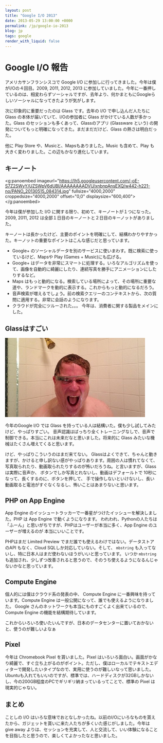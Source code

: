 ```yaml
---
layout: post
title: "Google I/O 2013"
date: 2013-05-29 13:00:00 +0000
permalink: /jp/google-io-2013
blog: jp
tags: google
render_with_liquid: false
---
```


<!-- textlint-disable rousseau -->

# Google I/O 報告

アメリカサンフランシスコで Google I/O に参加しに行ってきました。今年は僕がI/Oの４回目。2009, 2011, 2012,
2013
に参加していました。今年に一番押しているのは、相変わらずソーシャルですが、去年より、何かまともにGoogleらしいソーシャルになってきたようが気がします。

次に印象的に重要だったのは Glass です。去年の I/O で申し込んだ人たちに Glass の本体が届いていて、I/Oの参加者に Glass
がかけている人数が多かった。Glass のセッションも多くあって、Glassのアプリ (Glassware という)
の開発についてもっと明確になってきた。まだまだだけど、Glass の熱さは明白だった。

他に Play Store や、Musicと、Mapsもありました。Music も含めて、Play
も大きく変わりました。この辺もかなり進化しています。

## キーノート

<g:panoembed imageurl="https://lh5.googleusercontent.com/-oE-S7Z2SWyY/UZSWpV6dUBI/AAAAAAAADVU/xnbnpAnsEXQ/w442-h221-no/PANO_20130515_084314.jpg"
fullsize="4000,2000"
croppedsize="4000,2000"
offset="0,0"
displaysize="600,400"></g:panoembed>

今年は僕が参加した I/O に関する限り、初めて、キーノートが１つになった。 2009, 2011, 2012
は全部１日目のキーノートと２日目のキーノットがありました。

キーノートは長かったけど、主要のポイントを明確にして、結構わかりやすかった。キーノットの重要なポイントはこんな感じだと思っています。

- Google+ のソーシャルデータを別のサービスに使いまわす。既に検索に使っているけど、Mapsや Play (Games +
  Music)にも広げる。
- Google+
  はデータを非常にスマートに処理する。いろなアルゴリズムを使って、画像を自動的に綺麗にしたり、連続写真を勝手にアニメーションにしたりするなど。
- Maps
  はもっと動的になる。検索している場所によって、その場所に重要な道や、ランドマークを動的に表示する。これからもっと動的になるだろう。
- 音声検索が増えるでしょう。前の検索クエリーのコンテキストから、次の質問に適用する。非常に会話のようになります。
- クラウドが完全にツルーされた。。。 今年は、消費者に関する製品をメインにした。

## Glassはすごい

![image](/assets/images/706/scoble_medium.jpg)

今年のGoogle I/O では Glass を持っている人は結構いた。僕も少し試してみたけど、やっぱりすごい。
音声認識はばっちり全くトレーニングなしで、音声で制御できる。本当にこれは未来だなと思いました。将来的に
Glass みたいな機械はたくさん増えてくると思います。

けど、やっぱりこういうのはまだ来てない。
Glassはよくできて、ちゃんと動きますが、かけると申し訳ない感がやっぱりあります。周囲の人は慣れてなくて、写真取られたり、動画取られたりするのが怖いだろうね。と言いますが、Glassは実際に音声か、
ボタンでしか写真とれないし、動画はデフォールトで 10秒になって、長くするのに、ボタンを押して、
手で操作しないといけないし、長い動画取ると電池がすぐなくなるし、怖いことはあまりないと思います。

## PHP on App Engine

App Engine のイッシュートラッカーで一番星がつけたイッシューを解決しました。PHP は App Engine で動くようになります。
われわれ、Pythonの人たちは「ふーん」と思いがちですが、PHPはユーザーが本当に多く、App Engine のユーザーが増えるのが
本当にいいことです。

PHPはまだ Limited Preview でまだ誰でも使えるわけではない。データストアのAPI もなく、Cloud
SQLしか対応していない。そして、 `mbstring`
も入ってないし、特に日本人はまだ使わないほうがいいと思っています。
いつか `mbstring` も追加され、少しずつ改善されると思うので、そのうち使えるようになるんじゃないかなと思っています。

## Compute Engine

個人的には僕はクラウド系の発表の中、 Compute Engine に一番興味を持っています。Compute Engine
は一般公開になって、誰でも使えるようになりました。 Google
さんのネットワークも本当にものすごくよく出来ているので、Compute
Engine の機能を結構期待しています。

これからいろいろ使いたいんですが、日本のデータセンターに置いておかないと、使うのが難しいよなぁ

## Pixel

今年は Chromebook Pixel を貰いました。Pixel
はいろいろ面白い。画面がかなり綺麗で、すぐ立ち上がるのがポイント。ただし、僕はローカルでテキストエディターで開発したいタイプなので、実用に使うのが難しいなって思いました。Ubuntuも入れてもいいのですが、標準では、ハードディスクが32GBしかないし、今の200GB程度のPCでギリギリ納まっているってことで、標準の
Pixel は現実的じゃない。

## まとめ

ことしの I/O
はいろな意味でおとなしかったね。以前のI/Oにいろなものを貰えたから、ガジェットを貰いに来た人たちが多くいた感じがしました。今年は
give away よりは、セッションを充実して、人と交流して、いい体験になることを目指したと思うので、楽しくてよかったなと思いました。

<!-- textlint-enable rousseau -->
